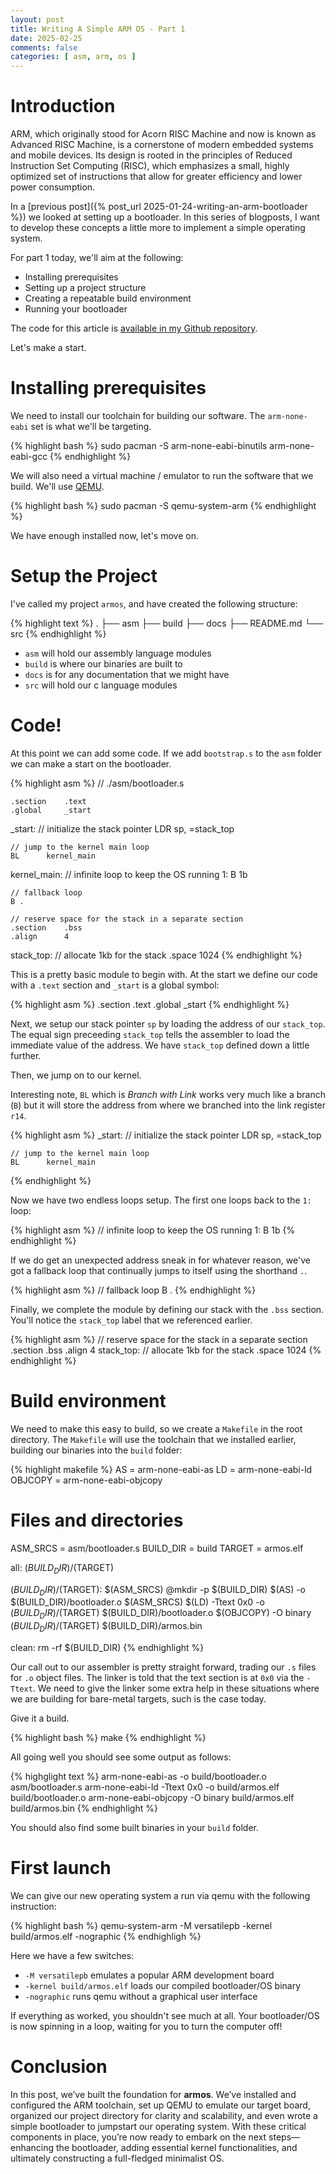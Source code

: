 ```yaml
---
layout: post
title: Writing A Simple ARM OS - Part 1
date: 2025-02-25
comments: false
categories: [ asm, arm, os ]
---
```


# Introduction

ARM, which originally stood for Acorn RISC Machine and now is known as Advanced RISC Machine, is a cornerstone of 
modern embedded systems and mobile devices. Its design is rooted in the principles of Reduced Instruction Set Computing 
(RISC), which emphasizes a small, highly optimized set of instructions that allow for greater efficiency and lower 
power consumption.

In a [previous post]({% post_url 2025-01-24-writing-an-arm-bootloader %}) we looked at setting up a bootloader. In this 
series of blogposts, I want to develop these concepts a little more to implement a simple operating system.

For part 1 today, we'll aim at the following:

* Installing prerequisites
* Setting up a project structure
* Creating a repeatable build environment
* Running your bootloader

The code for this article is [available in my Github repository](https://github.com/tuttlem/armos/releases/tag/part1).

Let's make a start.

# Installing prerequisites

We need to install our toolchain for building our software. The `arm-none-eabi` set is what we'll be targeting.

{% highlight bash %}
sudo pacman -S arm-none-eabi-binutils arm-none-eabi-gcc
{% endhighlight %}

We will also need a virtual machine / emulator to run the software that we build. We'll use [QEMU](https://www.qemu.org/).

{% highlight bash %}
sudo pacman -S qemu-system-arm
{% endhighlight %}

We have enough installed now, let's move on.

# Setup the Project

I've called my project `armos`, and have created the following structure:

{% highlight text %}
.
├── asm
├── build
├── docs
├── README.md
└── src
{% endhighlight %}

* `asm` will hold our assembly language modules
* `build` is where our binaries are built to
* `docs` is for any documentation that we might have
* `src` will hold our c language modules

# Code!

At this point we can add some code. If we add `bootstrap.s` to the `asm` folder we can make a start on the bootloader.

{% highlight asm %}
// ./asm/bootloader.s

    .section    .text
    .global     _start

 _start:
    // initialize the stack pointer
    LDR     sp, =stack_top

    // jump to the kernel main loop
    BL      kernel_main

kernel_main:
    // infinite loop to keep the OS running
1:  B 1b

    // fallback loop
    B .

    // reserve space for the stack in a separate section
    .section    .bss
    .align      4
stack_top:
    // allocate 1kb for the stack
    .space      1024
{% endhighlight %}

This is a pretty basic module to begin with. At the start we define our code with a `.text` section and `_start` is a 
global symbol:

{% highlight asm %}
    .section    .text
    .global     _start
{% endhighlight %}

Next, we setup our stack pointer `sp` by loading the address of our `stack_top`. The equal sign preceeding `stack_top` 
tells the assembler to load the immediate value of the address. We have `stack_top` defined down a little further.

Then, we jump on to our kernel.

Interesting note, `BL` which is _Branch with Link_ works very much like a branch (`B`) but it will store the address 
from where we branched into the link register `r14`. 

{% highlight asm %}
 _start:
    // initialize the stack pointer
    LDR     sp, =stack_top

    // jump to the kernel main loop
    BL      kernel_main
{% endhighlight %}

Now we have two endless loops setup. The first one loops back to the `1:` loop:

{% highlight asm %}
    // infinite loop to keep the OS running
1:  B 1b
{% endhighlight %}

If we do get an unexpected address sneak in for whatever reason, we've got a fallback loop that continually jumps to 
itself using the shorthand `.`.

{% highlight asm %}
    // fallback loop
    B .
{% endhighlight %}

Finally, we complete the module by defining our stack with the `.bss` section. You'll notice the `stack_top` label that 
we referenced earlier. 

{% highlight asm %}
    // reserve space for the stack in a separate section
    .section    .bss
    .align      4
stack_top:
    // allocate 1kb for the stack
    .space      1024
{% endhighlight %}

# Build environment

We need to make this easy to build, so we create a `Makefile` in the root directory. The `Makefile` will use the 
toolchain that we installed earlier, building our binaries into the `build` folder:

{% highlight makefile %}
AS = arm-none-eabi-as
LD = arm-none-eabi-ld
OBJCOPY = arm-none-eabi-objcopy

# Files and directories
ASM_SRCS = asm/bootloader.s
BUILD_DIR = build
TARGET = armos.elf

all: $(BUILD_DIR)/$(TARGET)

$(BUILD_DIR)/$(TARGET): $(ASM_SRCS)
	@mkdir -p $(BUILD_DIR)
	$(AS) -o $(BUILD_DIR)/bootloader.o $(ASM_SRCS)
	$(LD) -Ttext 0x0 -o $(BUILD_DIR)/$(TARGET) $(BUILD_DIR)/bootloader.o
	$(OBJCOPY) -O binary $(BUILD_DIR)/$(TARGET) $(BUILD_DIR)/armos.bin

clean:
	rm -rf $(BUILD_DIR)
{% endhighlight %}

Our call out to our assembler is pretty straight forward, trading our `.s` files for `.o` object files. The linker is 
told that the text section is at `0x0` via the `-Ttext`. We need to give the linker some extra help in these situations 
where we are building for bare-metal targets, such is the case today.

Give it a build.

{% highlight bash %}
make
{% endhighlight %}

All going well you should see some output as follows:

{% highglight text %}
arm-none-eabi-as -o build/bootloader.o asm/bootloader.s
arm-none-eabi-ld -Ttext 0x0 -o build/armos.elf build/bootloader.o
arm-none-eabi-objcopy -O binary build/armos.elf build/armos.bin
{% endhighlight %}

You should also find some built binaries in your `build` folder.

# First launch

We can give our new operating system a run via qemu with the following instruction:

{% highlight bash %}
qemu-system-arm -M versatilepb -kernel build/armos.elf -nographic
{% endhighligh %}

Here we have a few switches:

* `-M versatilepb` emulates a popular ARM development board
* `-kernel build/armos.elf` loads our compiled bootloader/OS binary
* `-nographic` runs qemu without a graphical user interface

If everything as worked, you shouldn't see much at all. Your bootloader/OS is now spinning in a loop, waiting for you 
to turn the computer off!

# Conclusion

In this post, we’ve built the foundation for **armos**. We’ve installed and configured the ARM toolchain, set up QEMU 
to emulate our target board, organized our project directory for clarity and scalability, and even wrote a simple 
bootloader to jumpstart our operating system. With these critical components in place, you’re now ready to embark on 
the next steps—enhancing the bootloader, adding essential kernel functionalities, and ultimately constructing a 
full-fledged minimalist OS. 
